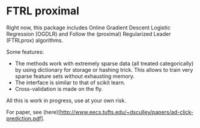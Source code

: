 # FTRL proximal

Right now, this package includes Online Gradient Descent Logistic
Regression (OGDLR) and Follow the (proximal) Regularized Leader
(FTRLprox) algorithms.

Some features:

* The methods work with extremely sparse data (all treated
  categorically) by using dictionary for storage or hashing
  trick. This allows to train very sparse feature sets without
  exhausting memory.
* The interface is similar to that of scikit learn. 
* Cross-validation is made on the fly.

All this is work in progress, use at your own risk.

For paper, see (here)[http://www.eecs.tufts.edu/~dsculley/papers/ad-click-prediction.pdf].
